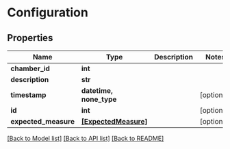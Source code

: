 # Configuration


## Properties
Name | Type | Description | Notes
------------ | ------------- | ------------- | -------------
**chamber_id** | **int** |  | 
**description** | **str** |  | 
**timestamp** | **datetime, none_type** |  | [optional] 
**id** | **int** |  | [optional] 
**expected_measure** | [**[ExpectedMeasure]**](ExpectedMeasure.md) |  | [optional] 

[[Back to Model list]](../README.md#documentation-for-models) [[Back to API list]](../README.md#documentation-for-api-endpoints) [[Back to README]](../README.md)


